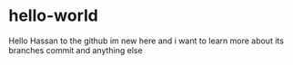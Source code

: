 # hello-world
Hello Hassan to the github
im new here and i want to learn more about its branches commit and anything else
